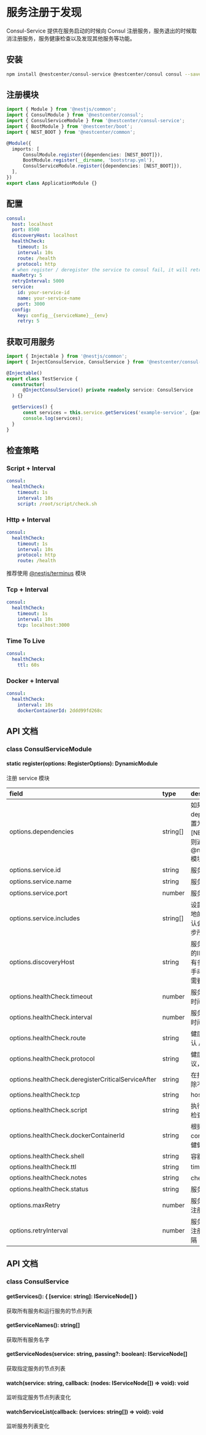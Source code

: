 # 服务注册于发现

Consul-Service 提供在服务启动的时候向 Consul 注册服务，服务退出的时候取消注册服务，服务健康检查以及发现其他服务等功能。

## 安装

```bash
npm install @nestcenter/consul-service @nestcenter/consul consul --save
```

## 注册模块

```typescript
import { Module } from '@nestjs/common';
import { ConsulModule } from '@nestcenter/consul';
import { ConsulServiceModule } from '@nestcenter/consul-service';
import { BootModule } from '@nestcenter/boot';
import { NEST_BOOT } from '@nestcenter/common';

@Module({
  imports: [
      ConsulModule.register({dependencies: [NEST_BOOT]}),
      BootModule.register(__dirname, 'bootstrap.yml'),
      ConsulServiceModule.register({dependencies: [NEST_BOOT]}),
  ],
})
export class ApplicationModule {}
```

## 配置

```yaml
consul:
  host: localhost
  port: 8500
  discoveryHost: localhost
  healthCheck:
    timeout: 1s
    interval: 10s
    route: /health
    protocol: http
  # when register / deregister the service to consul fail, it will retry five times.
  maxRetry: 5
  retryInterval: 5000
  service:
    id: your-service-id
    name: your-service-name
    port: 3000
  config:
    key: config__{serviceName}__{env}
    retry: 5
```

## 获取可用服务

```typescript
import { Injectable } from '@nestjs/common';
import { InjectConsulService, ConsulService } from '@nestcenter/consul-service';

@Injectable()
export class TestService {
  constructor(
      @InjectConsulService() private readonly service: ConsulService
  ) {}

  getServices() {
      const services = this.service.getServices('example-service', {passing: true});
      console.log(services);
  }
}
```

## 检查策略

### Script + Interval

```yaml
consul:
  healthCheck:
    timeout: 1s
    interval: 10s
    script: /root/script/check.sh
```

### Http + Interval

```yaml
consul:
  healthCheck:
    timeout: 1s
    interval: 10s
    protocol: http
    route: /health
```

推荐使用 [@nestjs/terminus](https://github.com/nestjs/terminus) 模块

### Tcp + Interval

```yaml
consul:
  healthCheck:
    timeout: 1s
    interval: 10s
    tcp: localhost:3000
```

### Time To Live

```yaml
consul:
  healthCheck:
    ttl: 60s
```

### Docker + Interval

```yaml
consul:
  healthCheck:
    interval: 10s
    dockerContainerId: 2ddd99fd268c
```

## API 文档

### class ConsulServiceModule

#### static register\(options: RegisterOptions\): DynamicModule

注册 service 模块

| field | type | description |
| :--- | :--- | :--- |
| options.dependencies | string\[\] | 如果 dependencies 设置为 \[NEST\_BOOT\]，则通过 @nestcenter/boot 模块加载配置 |
| options.service.id | string | 服务 ID |
| options.service.name | string | 服务名称 |
| options.service.port | number | 服务端口号 |
| options.service.includes | string[] | 设置需要同步到本地的服务名字，默认会从 Consul 同步所有服务 |
| options.discoveryHost | string | 服务对外提供服务的IP，如果服务器有多块网卡则需要手动指定，否则不需要 |
| options.healthCheck.timeout | number | 服务健康检查超时时间，默认1s |
| options.healthCheck.interval | number | 服务健康检查心跳时间，默认10s |
| options.healthCheck.route | string | 健康检查 URL，默认 /health |
| options.healthCheck.protocol | string | 健康检查 URL 协议，默认 http |
| options.healthCheck.deregisterCriticalServiceAfter | string | 在指定时间之后移除不健康服务 |
| options.healthCheck.tcp | string | host:port |
| options.healthCheck.script | string | 执行脚本进行健康检查 |
| options.healthCheck.dockerContainerId | string | 根据 docker container id 进行健健康检查 |
| options.healthCheck.shell | string | 容器中脚本路径 |
| options.healthCheck.ttl | string | time to live |
| options.healthCheck.notes | string | check 描述 |
| options.healthCheck.status | string | 服务初始状态 |
| options.maxRetry | number | 服务注册或者取消注册失败重试次数 |
| options.retryInterval | number | 服务注册或者取消注册额失败重试间隔 |


## API 文档

### class ConsulService

#### getServices\(\): { \[service: string\]: IServiceNode\[\] }

获取所有服务和运行服务的节点列表

#### getServiceNames\(\): string\[\]

获取所有服务名字

#### getServiceNodes(service: string, passing?: boolean): IServiceNode\[\]

获取指定服务的节点列表

#### watch\(service: string, callback: \(nodes: IServiceNode\[\]\) =&gt; void\): void

监听指定服务节点列表变化

#### **watchServiceList\(callback: \(services: string\[\]\) =&gt; void\): void**

监听服务列表变化

